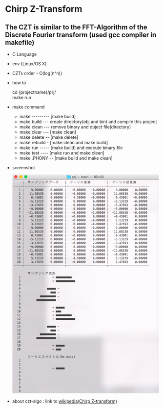 # Chirp Z-Transform
The CZT is similar to the FFT-Algorithm of the Discrete Fourier transform (used gcc compiler in makefile)
---

* C Language

* env (Linux/OS X)

* CZTs order - O(log(n^n))

* how to


    cd {projectname}/prj/  
    make run


* make command
  * make --------- [make build]
  * make build --- create directory(obj and bin) and compile this project
  * make clean --- remove binary and object file(directory)
  * make clear --- [make clean]
  * make delete -- [make delete]
  * make rebuild - [make clean and make build]
  * make run ----- [make build] and execute binary file
  * make test ---- [make run and make clean]
  * make .PHONY -- [make build and make clean]


* screenshot


  ![screenshot Not Found](screenshot/terminal01.png)


* about czt-algo : link to [wikipedia(Chirp Z-transform)][wikipe]

[wikipe]: http://en.wikipedia.org/wiki/Chirp_Z-transform
